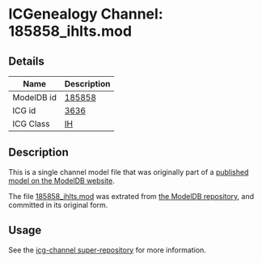 # ICGenealogy Channel: 185858\_ihlts.mod

## Details

Name | Description
---- | -----------
ModelDB id | [185858](http://senselab.med.yale.edu/ModelDB/ShowModel.cshtml?model=185858)
ICG id | [3636](http://icg.neurotheory.ox.ac.uk/channels/4/3636)
ICG Class | [IH](http://icg.neurotheory.ox.ac.uk/channels/4)

## Description

This is a single channel model file that was originally part of a [published model on the ModelDB website](http://senselab.med.yale.edu/mModelDB/ShowModel.cshtml?model=185858).

The file [185858\_ihlts.mod](185858_ihlts.mod) was extrated from [the ModelDB repository](http://senselab.med.yale.edu/ModelDB/ShowModel.cshtml?model=185858), and committed in its original form.

## Usage

See the [icg-channel super-repository](https://github.com/icgenealogy/icg-channels) for more information.